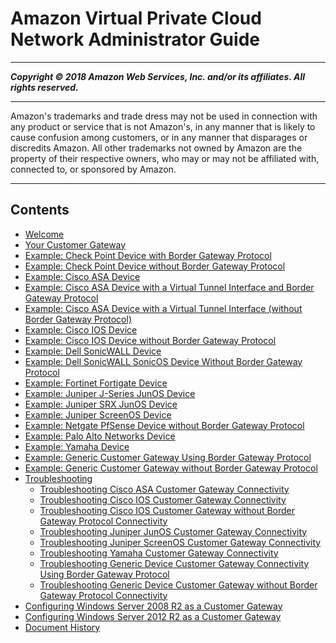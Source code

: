 # Amazon Virtual Private Cloud Network Administrator Guide

-----
*****Copyright &copy; 2018 Amazon Web Services, Inc. and/or its affiliates. All rights reserved.*****

-----
Amazon's trademarks and trade dress may not be used in 
     connection with any product or service that is not Amazon's, 
     in any manner that is likely to cause confusion among customers, 
     or in any manner that disparages or discredits Amazon. All other 
     trademarks not owned by Amazon are the property of their respective
     owners, who may or may not be affiliated with, connected to, or 
     sponsored by Amazon.

-----
## Contents
+ [Welcome](Welcome.md)
+ [Your Customer Gateway](Introduction.md)
+ [Example: Check Point Device with Border Gateway Protocol](check-point-bgp.md)
+ [Example: Check Point Device without Border Gateway Protocol](check-point-NoBGP.md)
+ [Example: Cisco ASA Device](Cisco_ASA.md)
+ [Example: Cisco ASA Device with a Virtual Tunnel Interface and Border Gateway Protocol](cisco-asa-vti-bgp.md)
+ [Example: Cisco ASA Device with a Virtual Tunnel Interface (without Border Gateway Protocol)](cisco-asa-vti-no-bgp.md)
+ [Example: Cisco IOS Device](Cisco.md)
+ [Example: Cisco IOS Device without Border Gateway Protocol](Cisco_NoBGP.md)
+ [Example: Dell SonicWALL Device](sonicwall-bgp.md)
+ [Example: Dell SonicWALL SonicOS Device Without Border Gateway Protocol](sonicwall-static.md)
+ [Example: Fortinet Fortigate Device](fortinet.md)
+ [Example: Juniper J-Series JunOS Device](Juniper.md)
+ [Example: Juniper SRX JunOS Device](juniper-srx.md)
+ [Example: Juniper ScreenOS Device](Juniper-with-screenos.md)
+ [Example: Netgate PfSense Device without Border Gateway Protocol](pfsense-no-bgp.md)
+ [Example: Palo Alto Networks Device](palo-alto.md)
+ [Example: Yamaha Device](Yamaha.md)
+ [Example: Generic Customer Gateway Using Border Gateway Protocol](GenericConfig.md)
+ [Example: Generic Customer Gateway without Border Gateway Protocol](GenericConfigNoBGP.md)
+ [Troubleshooting](Troubleshooting.md)
   + [Troubleshooting Cisco ASA Customer Gateway Connectivity](Cisco_ASA_Troubleshooting.md)
   + [Troubleshooting Cisco IOS Customer Gateway Connectivity](Cisco_Troubleshooting.md)
   + [Troubleshooting Cisco IOS Customer Gateway without Border Gateway Protocol Connectivity](Cisco_Troubleshooting_NoBGP.md)
   + [Troubleshooting Juniper JunOS Customer Gateway Connectivity](Juniper_Troubleshooting.md)
   + [Troubleshooting Juniper ScreenOS Customer Gateway Connectivity](Juniper_ScreenOs_Troubleshooting.md)
   + [Troubleshooting Yamaha Customer Gateway Connectivity](Yamaha_Troubleshooting.md)
   + [Troubleshooting Generic Device Customer Gateway Connectivity Using Border Gateway Protocol](Generic_Troubleshooting.md)
   + [Troubleshooting Generic Device Customer Gateway without Border Gateway Protocol Connectivity](Generic_Troubleshooting_noBGP.md)
+ [Configuring Windows Server 2008 R2 as a Customer Gateway](CustomerGateway-Windows.md)
+ [Configuring Windows Server 2012 R2 as a Customer Gateway](customer-gateway-windows-2012.md)
+ [Document History](WhatsNew.md)